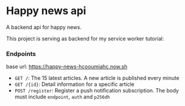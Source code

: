 # Happy news api

A backend api for happy news. 

This project is serving as backend for my service worker tutorial: 

### Endpoints

base url: https://happy-news-hcooumiahc.now.sh

- `GET /`: The 15 latest articles. A new article is published every minute
- `GET /{id}`: Detail information for a specific article
- `POST /register`: Register a push notification subscription. The body must include `endpoint`, `auth` and `p256dh`
